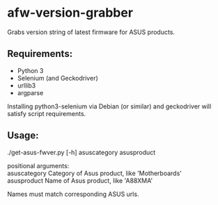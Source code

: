 # afw-version-grabber
Grabs version string of latest firmware for ASUS products.

## Requirements:
* Python 3
* Selenium (and Geckodriver)
* urllib3
* argparse

Installing python3-selenium via Debian (or similar) and geckodriver will satisfy script requirements.

## Usage:  
./get-asus-fwver.py [-h] asuscategory asusproduct  

positional arguments:   
  asuscategory  Category of Asus product, like 'Motherboards'  
  asusproduct   Name of Asus product, like 'A88XMA'  

Names must match corresponding ASUS urls.  
